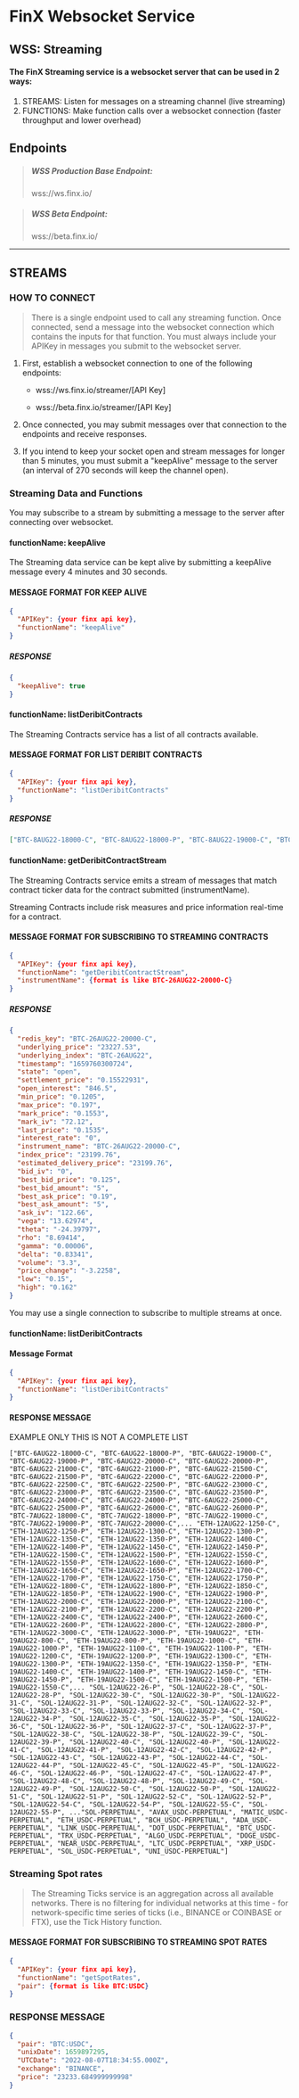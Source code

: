 # FinX Websocket Service

## WSS: Streaming

#### The FinX Streaming service is a websocket server that can be used in 2 ways:

1. STREAMS: Listen for messages on a streaming channel (live streaming)
2. FUNCTIONS: Make function calls over a websocket connection (faster throughput and lower overhead)

## Endpoints

> ##### WSS Production Base Endpoint: 
> wss://ws.finx.io/

> ##### WSS Beta Endpoint: 
> wss://beta.finx.io/

***

## STREAMS

### HOW TO CONNECT
> There is a single endpoint used to call any streaming function. Once connected, send a message into the websocket connection
> which contains the inputs for that function. You must always include your APIKey in messages you submit to the websocket server. 

1. First, establish a websocket connection to one of the following endpoints:

    - wss://ws.finx.io/streamer/[API Key]

    - wss://beta.finx.io/streamer/[API Key]

2. Once connected, you may submit messages over that connection to the endpoints and receive responses.
3. If you intend to keep your socket open and stream messages for longer than 5 minutes, you must submit
 a "keepAlive" message to the server (an interval of 270 seconds will keep the channel open).

### Streaming Data and Functions

You may subscribe to a stream by submitting a message to the server after connecting over websocket.

#### functionName: keepAlive

The Streaming data service can be kept alive by submitting a keepAlive message every 4 minutes and 30 seconds. 

#### MESSAGE FORMAT FOR KEEP ALIVE

```json
{
  "APIKey": {your finx api key},
  "functionName": "keepAlive"
}
```

##### RESPONSE

```json
{
  "keepAlive": true
}
```

#### functionName: listDeribitContracts

The Streaming Contracts service has a list of all contracts available.

#### MESSAGE FORMAT FOR LIST DERIBIT CONTRACTS

```json
{
  "APIKey": {your finx api key},
  "functionName": "listDeribitContracts"
}
```

##### RESPONSE

```json
["BTC-8AUG22-18000-C", "BTC-8AUG22-18000-P", "BTC-8AUG22-19000-C", "BTC-8AUG22-19000-P", "BTC-8AUG22-20000-C", "BTC-8AUG22-20000-P", "BTC-8AUG22-21000-C", "BTC-8AUG22-21000-P", ...]
```


#### functionName: getDeribitContractStream

The Streaming Contracts service emits a stream of messages that match contract ticker data for the contract submitted (instrumentName). 

Streaming Contracts include risk measures and price information real-time for a contract.

#### MESSAGE FORMAT FOR SUBSCRIBING TO STREAMING CONTRACTS

```json
{
  "APIKey": {your finx api key},
  "functionName": "getDeribitContractStream",
  "instrumentName": {format is like BTC-26AUG22-20000-C}
}
```

##### RESPONSE

```json
{
  "redis_key": "BTC-26AUG22-20000-C",
  "underlying_price": "23227.53",
  "underlying_index": "BTC-26AUG22",
  "timestamp": "1659760300724",
  "state": "open",
  "settlement_price": "0.15522931",
  "open_interest": "846.5",
  "min_price": "0.1205",
  "max_price": "0.197",
  "mark_price": "0.1553",
  "mark_iv": "72.12",
  "last_price": "0.1535",
  "interest_rate": "0",
  "instrument_name": "BTC-26AUG22-20000-C",
  "index_price": "23199.76",
  "estimated_delivery_price": "23199.76",
  "bid_iv": "0",
  "best_bid_price": "0.125",
  "best_bid_amount": "5",
  "best_ask_price": "0.19",
  "best_ask_amount": "5",
  "ask_iv": "122.66",
  "vega": "13.62974",
  "theta": "-24.39797",
  "rho": "8.69414",
  "gamma": "0.00006",
  "delta": "0.83341",
  "volume": "3.3",
  "price_change": "-3.2258",
  "low": "0.15",
  "high": "0.162"
}
```

You may use a single connection to subscribe to multiple streams at once.

#### functionName: listDeribitContracts

#### Message Format

```json
{
  "APIKey": {your finx api key},
  "functionName": "listDeribitContracts"
}
```

#### RESPONSE MESSAGE

EXAMPLE ONLY THIS IS NOT A COMPLETE LIST

```array
["BTC-6AUG22-18000-C", "BTC-6AUG22-18000-P", "BTC-6AUG22-19000-C", "BTC-6AUG22-19000-P", "BTC-6AUG22-20000-C", "BTC-6AUG22-20000-P", "BTC-6AUG22-21000-C", "BTC-6AUG22-21000-P", "BTC-6AUG22-21500-C", "BTC-6AUG22-21500-P", "BTC-6AUG22-22000-C", "BTC-6AUG22-22000-P", "BTC-6AUG22-22500-C", "BTC-6AUG22-22500-P", "BTC-6AUG22-23000-C", "BTC-6AUG22-23000-P", "BTC-6AUG22-23500-C", "BTC-6AUG22-23500-P", "BTC-6AUG22-24000-C", "BTC-6AUG22-24000-P", "BTC-6AUG22-25000-C", "BTC-6AUG22-25000-P", "BTC-6AUG22-26000-C", "BTC-6AUG22-26000-P", "BTC-7AUG22-18000-C", "BTC-7AUG22-18000-P", "BTC-7AUG22-19000-C", "BTC-7AUG22-19000-P", "BTC-7AUG22-20000-C",... "ETH-12AUG22-1250-C", "ETH-12AUG22-1250-P", "ETH-12AUG22-1300-C", "ETH-12AUG22-1300-P", "ETH-12AUG22-1350-C", "ETH-12AUG22-1350-P", "ETH-12AUG22-1400-C", "ETH-12AUG22-1400-P", "ETH-12AUG22-1450-C", "ETH-12AUG22-1450-P", "ETH-12AUG22-1500-C", "ETH-12AUG22-1500-P", "ETH-12AUG22-1550-C", "ETH-12AUG22-1550-P", "ETH-12AUG22-1600-C", "ETH-12AUG22-1600-P", "ETH-12AUG22-1650-C", "ETH-12AUG22-1650-P", "ETH-12AUG22-1700-C", "ETH-12AUG22-1700-P", "ETH-12AUG22-1750-C", "ETH-12AUG22-1750-P", "ETH-12AUG22-1800-C", "ETH-12AUG22-1800-P", "ETH-12AUG22-1850-C", "ETH-12AUG22-1850-P", "ETH-12AUG22-1900-C", "ETH-12AUG22-1900-P", "ETH-12AUG22-2000-C", "ETH-12AUG22-2000-P", "ETH-12AUG22-2100-C", "ETH-12AUG22-2100-P", "ETH-12AUG22-2200-C", "ETH-12AUG22-2200-P", "ETH-12AUG22-2400-C", "ETH-12AUG22-2400-P", "ETH-12AUG22-2600-C", "ETH-12AUG22-2600-P", "ETH-12AUG22-2800-C", "ETH-12AUG22-2800-P", "ETH-12AUG22-3000-C", "ETH-12AUG22-3000-P", "ETH-19AUG22", "ETH-19AUG22-800-C", "ETH-19AUG22-800-P", "ETH-19AUG22-1000-C", "ETH-19AUG22-1000-P", "ETH-19AUG22-1100-C", "ETH-19AUG22-1100-P", "ETH-19AUG22-1200-C", "ETH-19AUG22-1200-P", "ETH-19AUG22-1300-C", "ETH-19AUG22-1300-P", "ETH-19AUG22-1350-C", "ETH-19AUG22-1350-P", "ETH-19AUG22-1400-C", "ETH-19AUG22-1400-P", "ETH-19AUG22-1450-C", "ETH-19AUG22-1450-P", "ETH-19AUG22-1500-C", "ETH-19AUG22-1500-P", "ETH-19AUG22-1550-C",... "SOL-12AUG22-26-P", "SOL-12AUG22-28-C", "SOL-12AUG22-28-P", "SOL-12AUG22-30-C", "SOL-12AUG22-30-P", "SOL-12AUG22-31-C", "SOL-12AUG22-31-P", "SOL-12AUG22-32-C", "SOL-12AUG22-32-P", "SOL-12AUG22-33-C", "SOL-12AUG22-33-P", "SOL-12AUG22-34-C", "SOL-12AUG22-34-P", "SOL-12AUG22-35-C", "SOL-12AUG22-35-P", "SOL-12AUG22-36-C", "SOL-12AUG22-36-P", "SOL-12AUG22-37-C", "SOL-12AUG22-37-P", "SOL-12AUG22-38-C", "SOL-12AUG22-38-P", "SOL-12AUG22-39-C", "SOL-12AUG22-39-P", "SOL-12AUG22-40-C", "SOL-12AUG22-40-P", "SOL-12AUG22-41-C", "SOL-12AUG22-41-P", "SOL-12AUG22-42-C", "SOL-12AUG22-42-P", "SOL-12AUG22-43-C", "SOL-12AUG22-43-P", "SOL-12AUG22-44-C", "SOL-12AUG22-44-P", "SOL-12AUG22-45-C", "SOL-12AUG22-45-P", "SOL-12AUG22-46-C", "SOL-12AUG22-46-P", "SOL-12AUG22-47-C", "SOL-12AUG22-47-P", "SOL-12AUG22-48-C", "SOL-12AUG22-48-P", "SOL-12AUG22-49-C", "SOL-12AUG22-49-P", "SOL-12AUG22-50-C", "SOL-12AUG22-50-P", "SOL-12AUG22-51-C", "SOL-12AUG22-51-P", "SOL-12AUG22-52-C", "SOL-12AUG22-52-P", "SOL-12AUG22-54-C", "SOL-12AUG22-54-P", "SOL-12AUG22-55-C", "SOL-12AUG22-55-P", ..."SOL-PERPETUAL", "AVAX_USDC-PERPETUAL", "MATIC_USDC-PERPETUAL", "ETH_USDC-PERPETUAL", "BCH_USDC-PERPETUAL", "ADA_USDC-PERPETUAL", "LINK_USDC-PERPETUAL", "DOT_USDC-PERPETUAL", "BTC_USDC-PERPETUAL", "TRX_USDC-PERPETUAL", "ALGO_USDC-PERPETUAL", "DOGE_USDC-PERPETUAL", "NEAR_USDC-PERPETUAL", "LTC_USDC-PERPETUAL", "XRP_USDC-PERPETUAL", "SOL_USDC-PERPETUAL", "UNI_USDC-PERPETUAL"]
```


### Streaming Spot rates

> The Streaming Ticks service is an aggregation across all available networks. 
> There is no filtering for individual networks at this time - 
> for network-specific time series of ticks (i.e., BINANCE or COINBASE or FTX), use the 
> Tick History function.

#### MESSAGE FORMAT FOR SUBSCRIBING TO STREAMING SPOT RATES

```json
{
  "APIKey": {your finx api key},
  "functionName": "getSpotRates",
  "pair": {format is like BTC:USDC}
}
```

### RESPONSE MESSAGE 

```json
{
  "pair": "BTC:USDC",
  "unixDate": 1659897295,
  "UTCDate": "2022-08-07T18:34:55.000Z",
  "exchange": "BINANCE",
  "price": "23233.684999999998"
}
```
